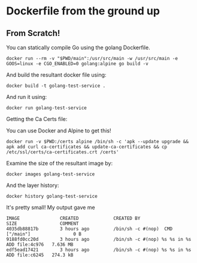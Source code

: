 # Dockerfile from the ground up

## From Scratch!

You can statically compile Go using the golang Dockerfile.

```
docker run --rm -v "$PWD/main":/usr/src/main -w /usr/src/main -e GOOS=linux -e CGO_ENABLED=0 golang:alpine go build -v
```

And build the resultant docker file using:

```
docker build -t golang-test-service .
```

And run it using:

```
docker run golang-test-service
```

Getting the Ca Certs file:

You can use Docker and Alpine to get this!

```
docker run -v $PWD:/certs alpine /bin/sh -c 'apk --update upgrade && apk add curl ca-certificates && update-ca-certificates && cp /etc/ssl/certs/ca-certificates.crt /certs'
```

Examine the size of the resultant image by:

```
docker images golang-test-service
```

And the layer history:

```
docker history golang-test-service
```

It's pretty small!  My output gave me

```
IMAGE               CREATED             CREATED BY                                      SIZE                COMMENT
4035db88817b        3 hours ago         /bin/sh -c #(nop)  CMD ["/main"]                0 B
9188fd0cc20d        3 hours ago         /bin/sh -c #(nop) %s %s in %s  ADD file:4c976   7.636 MB
edf5ead17421        3 hours ago         /bin/sh -c #(nop) %s %s in %s  ADD file:c6245   274.3 kB
```
